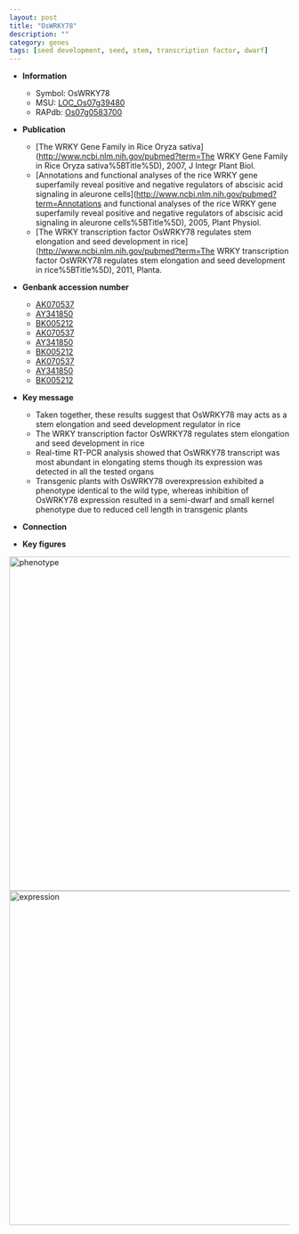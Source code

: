 ```yaml
---
layout: post
title: "OsWRKY78"
description: ""
category: genes
tags: [seed development, seed, stem, transcription factor, dwarf]
---
```


* **Information**  
    + Symbol: OsWRKY78  
    + MSU: [LOC_Os07g39480](http://rice.plantbiology.msu.edu/cgi-bin/ORF_infopage.cgi?orf=LOC_Os07g39480)  
    + RAPdb: [Os07g0583700](http://rapdb.dna.affrc.go.jp/viewer/gbrowse_details/irgsp1?name=Os07g0583700)  

* **Publication**  
    + [The WRKY Gene Family in Rice Oryza sativa](http://www.ncbi.nlm.nih.gov/pubmed?term=The WRKY Gene Family in Rice Oryza sativa%5BTitle%5D), 2007, J Integr Plant Biol.
    + [Annotations and functional analyses of the rice WRKY gene superfamily reveal positive and negative regulators of abscisic acid signaling in aleurone cells](http://www.ncbi.nlm.nih.gov/pubmed?term=Annotations and functional analyses of the rice WRKY gene superfamily reveal positive and negative regulators of abscisic acid signaling in aleurone cells%5BTitle%5D), 2005, Plant Physiol.
    + [The WRKY transcription factor OsWRKY78 regulates stem elongation and seed development in rice](http://www.ncbi.nlm.nih.gov/pubmed?term=The WRKY transcription factor OsWRKY78 regulates stem elongation and seed development in rice%5BTitle%5D), 2011, Planta.

* **Genbank accession number**  
    + [AK070537](http://www.ncbi.nlm.nih.gov/nuccore/AK070537)
    + [AY341850](http://www.ncbi.nlm.nih.gov/nuccore/AY341850)
    + [BK005212](http://www.ncbi.nlm.nih.gov/nuccore/BK005212)
    + [AK070537](http://www.ncbi.nlm.nih.gov/nuccore/AK070537)
    + [AY341850](http://www.ncbi.nlm.nih.gov/nuccore/AY341850)
    + [BK005212](http://www.ncbi.nlm.nih.gov/nuccore/BK005212)
    + [AK070537](http://www.ncbi.nlm.nih.gov/nuccore/AK070537)
    + [AY341850](http://www.ncbi.nlm.nih.gov/nuccore/AY341850)
    + [BK005212](http://www.ncbi.nlm.nih.gov/nuccore/BK005212)

* **Key message**  
    + Taken together, these results suggest that OsWRKY78 may acts as a stem elongation and seed development regulator in rice
    + The WRKY transcription factor OsWRKY78 regulates stem elongation and seed development in rice
    + Real-time RT-PCR analysis showed that OsWRKY78 transcript was most abundant in elongating stems though its expression was detected in all the tested organs
    + Transgenic plants with OsWRKY78 overexpression exhibited a phenotype identical to the wild type, whereas inhibition of OsWRKY78 expression resulted in a semi-dwarf and small kernel phenotype due to reduced cell length in transgenic plants

* **Connection**  

* **Key figures**  
<img src="http://ricencode.github.io/images/OsWRKY78.pheno.png" alt="phenotype"  style="width: 600px;"/>

<img src="http://ricencode.github.io/images/OsWRKY78.exp.png" alt="expression"  style="width: 600px;"/>


